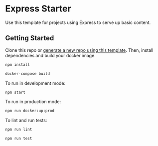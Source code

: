 # Express Starter

Use this template for projects using Express to serve up basic content.

## Getting Started

Clone this repo or [generate a new repo using this template](https://github.com/dustin-jw/express-starter/generate). Then, install dependencies and build your docker image.

```sh
npm install

docker-compose build
```

To run in development mode:

```sh
npm start
```

To run in production mode:
```sh
npm run docker:up:prod
```

To lint and run tests:

```sh
npm run lint

npm run test
```

